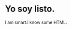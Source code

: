 <html>
<head>
<title>Me</title>
</head>
<body>
<h1 lang="es">Yo soy listo.</h1>
<p> I am smart.I know some HTML.</p>
</body>
</html>
